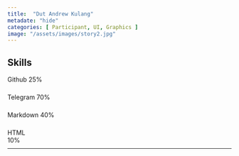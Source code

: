 ```yaml
---
title:  "Dut Andrew Kulang"
metadate: "hide"
categories: [ Participant, UI, Graphics ]
image: "/assets/images/story2.jpg"
---
```


## Skills

<div class="progress" style="height: 30px; margin-bottom: 10px;">
  <div class="progress-bar bg-success" role="progressbar" style="width: 25%" aria-valuenow="25" aria-valuemin="0" aria-valuemax="100">Github 25%</div>
</div>
<div class="progress" style="height: 30px; margin-bottom: 10px;">
  <div class="progress-bar bg-info" role="progressbar" style="width: 70%" aria-valuenow="25" aria-valuemin="0" aria-valuemax="100">Telegram 70%</div>
</div>
<div class="progress" style="height: 30px; margin-bottom: 10px;">
  <div class="progress-bar bg-warning" role="progressbar" style="width: 40%" aria-valuenow="25" aria-valuemin="0" aria-valuemax="100">Markdown 40%</div>
</div>
<div class="progress" style="height: 30px;">
  <div class="progress-bar bg-danger" role="progressbar" style="width: 10%" aria-valuenow="25" aria-valuemin="0" aria-valuemax="100">HTML 10%</div>
</div>

-----